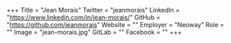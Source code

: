 +++
Title = "Jean Morais"
Twitter = "jeanmorais"
LinkedIn = "https://www.linkedin.com/in/jean-morais/"
GitHub = "https://github.com/jeanmorais"
Website = ""
Employer = "Neoway"
Role = ""
Image = "jean-morais.jpg"
GitLab = ""
Facebook = ""
+++
